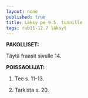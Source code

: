 ```yaml
---
layout: none
published: true
title: Läksy pe 9.5. tunnille
tags: rub11-12.7 läksyt
---
```

**PAKOLLISET:**

Täytä fraasit sivulle 14.

**POISSAOLIJAT:**

1. Tee s. 11-13.

2. Tarkista s. 20.